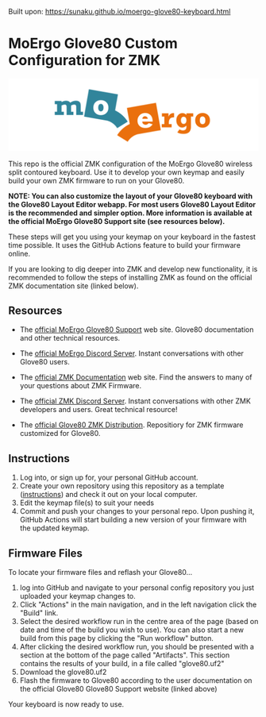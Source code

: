 Built upon: https://sunaku.github.io/moergo-glove80-keyboard.html

# MoErgo Glove80 Custom Configuration for ZMK

![MoErgo Logo](moergo_logo.png)

This repo is the official ZMK configuration of the MoErgo Glove80 wireless split contoured keyboard. Use it to develop your own keymap and easily build your own ZMK firmware to run on your Glove80.

**NOTE: You can also customize the layout of your Glove80 keyboard with the Glove80 Layout Editor webapp. For most users Glove80 Layout Editor is the recommended and simpler option. More information is available at the official MoErgo Glove80 Support site (see resources below).**

These steps will get you using your keymap on your keyboard in the fastest time possible. It uses the GitHub Actions feature to build your firmware online.

If you are looking to dig deeper into ZMK and develop new functionality, it is recommended to follow the steps of installing ZMK as found on the official ZMK documentation site (linked below).

## Resources
- The [official MoErgo Glove80 Support](https://moergo.com/glove80-support) web site. Glove80 documentation and other technical resources.
- The [official MoErgo Discord Server](https://moergo.com/discord). Instant conversations with other Glove80 users.

- The [official ZMK Documentation](https://zmk.dev/docs) web site. Find the answers to many of your questions about ZMK Firmware.
- The [official ZMK Discord Server](https://discord.gg/8cfMkQksSB). Instant conversations with other ZMK developers and users. Great technical resource!

- The [official Glove80 ZMK Distribution](https://github.com/moergo-sc/zmk). Repositiory for ZMK firmware customized for Glove80. 
 
## Instructions
1. Log into, or sign up for, your personal GitHub account.
2. Create your own repository using this repository as a template ([instructions](https://docs.github.com/en/repositories/creating-and-managing-repositories/creating-a-repository-from-a-template)) and check it out on your local computer.
3. Edit the keymap file(s) to suit your needs
4. Commit and push your changes to your personal repo. Upon pushing it, GitHub Actions will start building a new version of your firmware with the updated keymap.

## Firmware Files
To locate your firmware files and reflash your Glove80...
1. log into GitHub and navigate to your personal config repository you just uploaded your keymap changes to.
2. Click "Actions" in the main navigation, and in the left navigation click the "Build" link.
3. Select the desired workflow run in the centre area of the page (based on date and time of the build you wish to use). You can also start a new build from this page by clicking the "Run workflow" button.
4. After clicking the desired workflow run, you should be presented with a section at the bottom of the page called "Artifacts". This section contains the results of your build, in a file called "glove80.uf2"
5. Download the glove80.uf2
6. Flash the firmware to Glove80 according to the user documentation on the official Glove80 Glove80 Support website (linked above)

Your keyboard is now ready to use.
